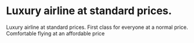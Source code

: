 # Luxury airline at standard prices.

Luxury airline at standard prices. 
First class for everyone at a normal price. 
Comfortable flying at an affordable price
